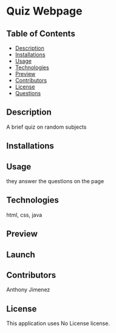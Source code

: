 # Quiz Webpage
  ## Table of Contents
  - [Description](#Description)
  - [Installations](#Installations)
  - [Usage](#Usage)
  - [Technologies](#Technologies)
  - [Preview](#Preview)
  - [Contributors](#Contributors)
  - [License](#License)
  - [Questions](#Questions)
  ## Description
  A brief quiz on random subjects
  
  ## Installations
  

  ## Usage
  they answer the questions on the page

  ## Technologies
   html, css, java

  ## Preview
  

  ## Launch

  ## Contributors
  Anthony Jimenez

  ## License
  This application uses No License license. 
  </br>
